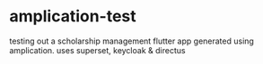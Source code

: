# amplication-test
testing out a scholarship management flutter app generated using amplication. uses superset, keycloak &amp; directus
